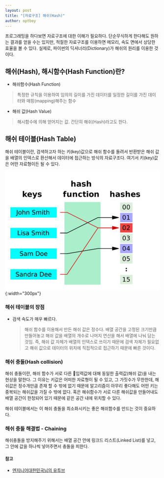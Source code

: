```yaml
---
layout: post
title: "[자료구조] 해쉬(Hash)"
author: optboy
---
```


프로그래밍을 하다보면 자료구조에 대한 이해가 필요하다. 단순무식하게 한다해도 원하는 결과를 얻을 수는 있지만, 적절한 자료구조를 이용하면 메모리, 속도 면에서 상당한 효율을 볼 수 있다. 실제로, 파이썬의 딕셔너리(Dictionary)가 해쉬의 원리를 이용한 것이다. 

## 해쉬(Hash), 해시함수(Hash Function)란?

- 해쉬함수(Hash Function)
> 특정한 규칙을 이용하여 임의의 길이를 가진 데이터를 일정한 길이를 가진 데이터와 매핑(mapping)해주는 함수  

- 해쉬 값(Hash Value)
> 해시함수에 의해 얻어지는 값. 간단히 해쉬(Hash)라고도 한다.

## 해쉬 테이블(Hash Table)  
해쉬 테이블이란, 검색하고자 하는 키(key)값으로 해쉬 함수를 돌려서 반환받은 해쉬 값을 배열의 인덱스로 환산해서 데이터에 접근하는 방식의 자료구조다. 여기서 키(key)값은 어떤 자료형이든 될 수 있다. 

![](/assets/img/hash/hash_table_structure.png){:width="300px"}  

### 해쉬 테이블의 장점
- 검색 속도가 매우 빠르다.  
    > 해쉬 함수를 이용해서 만든 해쉬 값은 정수다. 배열 공간을 고정된 크기만큼 만들어놓고 해쉬 값을 배열의 개수로 나머지 연산을 해서 배열에 나눠 담는 것임. 즉, 해쉬 값 자체가 배열의 인덱스로 쓰이기 때문에 검색 자체가 필요없고 해쉬 값으로 데이터의 위치에 직접적으로 접근하기 때문에 빠른 것이다. 

### 해쉬 충돌(Hash collision)
해쉬 충돌이란, 해쉬 함수가 서로 다른 입력값에 대해 동일한 출력값(해쉬 값)을 내는 현상을 말한다. 그 이유는 키값은 어떠한 자료형이 될 수 있고, 그 가짓수가 무한한데, 해쉬값은 정수개만큼 존재 할 수 밖에 없기 때문에 알고리즘이 아무리 좋다해도 어떤 키는 중복되는 해쉬값을 가질 수 밖에 없다. 혹은 해쉬함수가 서로 다른 해쉬값을 만들어내도 배열 공간이 한정되어 있기 때문에 같은 공간 내에 위치할 수 있다.

해쉬 테이블에서는 이 해쉬 충돌을 최소화시키는 좋은 해쉬함수를 만드는 것이 중요하다.

### 해쉬 충돌 해결법 - Chaining
해쉬충돌을 방지해주기 위해서는 배열 공간 안에 링크드 리스트(Linked List)를 넣고, 그 안에 값을 하나씩 넣어주면서 충돌을 피한다.

#### 참고  
- [엔지니어대한민국님의 유투브](https://www.youtube.com/watch?v=Vi0hauJemxA&t=35s)